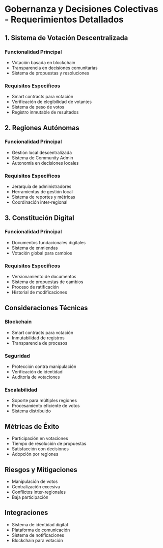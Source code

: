 # Gobernanza y Decisiones Colectivas - Requerimientos Detallados

## 1. Sistema de Votación Descentralizada
### Funcionalidad Principal
- Votación basada en blockchain
- Transparencia en decisiones comunitarias
- Sistema de propuestas y resoluciones

### Requisitos Específicos
- Smart contracts para votación
- Verificación de elegibilidad de votantes
- Sistema de peso de votos
- Registro inmutable de resultados

## 2. Regiones Autónomas
### Funcionalidad Principal
- Gestión local descentralizada
- Sistema de Community Admin
- Autonomía en decisiones locales

### Requisitos Específicos
- Jerarquía de administradores
- Herramientas de gestión local
- Sistema de reportes y métricas
- Coordinación inter-regional

## 3. Constitución Digital
### Funcionalidad Principal
- Documentos fundacionales digitales
- Sistema de enmiendas
- Votación global para cambios

### Requisitos Específicos
- Versionamiento de documentos
- Sistema de propuestas de cambios
- Proceso de ratificación
- Historial de modificaciones

## Consideraciones Técnicas
### Blockchain
- Smart contracts para votación
- Inmutabilidad de registros
- Transparencia de procesos

### Seguridad
- Protección contra manipulación
- Verificación de identidad
- Auditoría de votaciones

### Escalabilidad
- Soporte para múltiples regiones
- Procesamiento eficiente de votos
- Sistema distribuido

## Métricas de Éxito
- Participación en votaciones
- Tiempo de resolución de propuestas
- Satisfacción con decisiones
- Adopción por regiones

## Riesgos y Mitigaciones
- Manipulación de votos
- Centralización excesiva
- Conflictos inter-regionales
- Baja participación

## Integraciones
- Sistema de identidad digital
- Plataforma de comunicación
- Sistema de notificaciones
- Blockchain para votación
